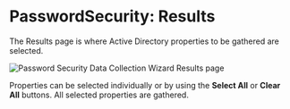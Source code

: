 # PasswordSecurity: Results

The Results page is where Active Directory properties to be gathered are selected.

![Password Security Data Collection Wizard Results page](/img/product_docs/accessanalyzer/11.6/admin/datacollector/adinventory/results.webp)

Properties can be selected individually or by using the **Select All** or **Clear All** buttons. All
selected properties are gathered.
